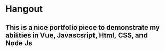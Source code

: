 # Hangout
## This is a nice portfolio piece to demonstrate my abilities in Vue, Javascsript, Html, CSS, and Node Js

